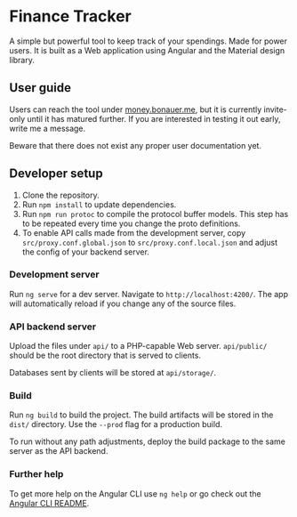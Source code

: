 # Finance Tracker

A simple but powerful tool to keep track of your spendings. Made for power users.
It is built as a Web application using Angular and the Material design library.

## User guide

Users can reach the tool under [money.bonauer.me](https://money.bonauer.me/), but it is currently invite-only until it has matured further. If you are interested in testing it out early, write me a message.

Beware that there does not exist any proper user documentation yet.

## Developer setup

1. Clone the repository.
2. Run `npm install` to update dependencies.
3. Run `npm run protoc` to compile the protocol buffer models. This step has to be repeated every time you change the proto definitions.
4. To enable API calls made from the development server, copy `src/proxy.conf.global.json` to `src/proxy.conf.local.json` and adjust the config of your backend server.

### Development server

Run `ng serve` for a dev server. Navigate to `http://localhost:4200/`. The app will automatically reload if you change any of the source files.

### API backend server

Upload the files under `api/` to a PHP-capable Web server. `api/public/` should be the root directory that is served to clients.

Databases sent by clients will be stored at `api/storage/`.

### Build

Run `ng build` to build the project. The build artifacts will be stored in the `dist/` directory. Use the `--prod` flag for a production build.

To run without any path adjustments, deploy the build package to the same server as the API backend.

### Further help

To get more help on the Angular CLI use `ng help` or go check out the [Angular CLI README](https://github.com/angular/angular-cli/blob/master/README.md).
